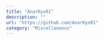 ```yaml
---
title: "AnarKyx01"
description: ""
url: "https://github.com/AnarKyx01"
category: "Miscellaneous"
---
```

